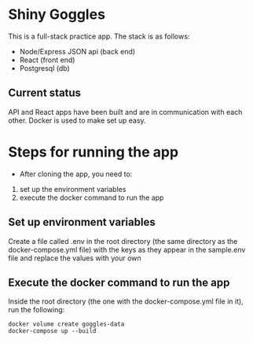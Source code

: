 # Shiny Goggles

This is a full-stack practice app. The stack is as follows:

- Node/Express JSON api (back end)
- React (front end)
- Postgresql (db)

## Current status

API and React apps have been built and are in communication with each other. Docker is used to make set up easy.

# Steps for running the app

- After cloning the app, you need to:

1. set up the environment variables
2. execute the docker command to run the app

## Set up environment variables

Create a file called .env in the root directory (the same directory as the docker-compose.yml file) with the keys as they appear in the sample.env file and replace the values with your own

## Execute the docker command to run the app

Inside the root directory (the one with the docker-compose.yml file in it), run the following:

```base
docker volume create goggles-data
docker-compose up --build
```
